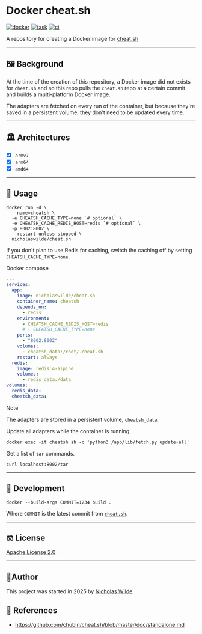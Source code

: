 # Docker cheat.sh
[![docker](https://img.shields.io/static/v1.svg?color=384d54&labelColor=0db7ed&logoColor=ffffff&label=Docker%20Hub&message=cheat.sh&logo=docker&style=for-the-badge)](https://hub.docker.com/r/nicholaswilde/cheat.sh)
[![task](https://img.shields.io/badge/Task-Enabled-brightgreen?style=for-the-badge&logo=task&logoColor=white)](https://taskfile.dev/#/)
[![ci](https://img.shields.io/github/actions/workflow/status/nicholaswilde/docker-cheat.sh/ci.yaml?label=ci&style=for-the-badge&branch=main)](https://github.com/nicholaswilde/docker-cheat.sh/actions/workflows/ci.yaml)

A repository for creating a Docker image for [cheat.sh][1]

---

## :framed_picture: Background

At the time of the creation of this repository, a Docker image did not exists for `cheat.sh` and so this repo pulls the
`cheat.sh` repo at a certain commit and builds a multi-platform Docker image.

The adapters are fetched on every run of the container, but because they're saved in a persistent volume, they don't
need to be updated every time.

---

## :classical_building: Architectures

* [x] `armv7`
* [x] `arm64`
* [x] `amd64`

---

## :pencil: Usage

```shell
docker run -d \
  --name=cheatsh \
  -e CHEATSH_CACHE_TYPE=none `# optional` \
  -e CHEATSH_CACHE_REDIS_HOST=redis `# optional` \
  -p 8002:8002 \
  --restart unless-stopped \
  nicholaswilde/cheat.sh
```

If you don't plan to use Redis for caching, switch the caching off by setting `CHEATSH_CACHE_TYPE=none`.

Docker compose

```yaml
---
services:
  app:
    image: nicholaswilde/cheat.sh
    container_name: cheatsh
    depends_on:
      - redis
    environment:
      - CHEATSH_CACHE_REDIS_HOST=redis
      # - CHEATSH_CACHE_TYPE=none
    ports:
      - "8002:8002"
    volumes:
      - cheatsh_data:/root/.cheat.sh
    restart: always
  redis:
    image: redis:4-alpine
    volumes:
      - redis_data:/data
volumes:
  redis_data:
  cheatsh_data:
```

> [!NOTE]
> The adapters are stored in a persistent volume, `cheatsh_data`.

Update all adapters while the container is running.

```shell
docker exec -it cheatsh sh -c 'python3 /app/lib/fetch.py update-all'
```

Get a list of `tar` commands.

```shell
curl localhost:8002/tar
```
---

## :construction: Development

```shell
docker --build-args COMMIT=1234 build .
```

Where `COMMIT` is the latest commit from [`cheat.sh`][3].

---

## :balance_scale: License

​[​Apache License 2.0](../LICENSE)

---

## :pencil:​ Author

​This project was started in 2025 by [Nicholas Wilde][2].

## :link: References

- <https://github.com/chubin/cheat.sh/blob/master/doc/standalone.md>

[1]: <https://github.com/chubin/cheat.sh>
[2]: <https://github.com/nicholaswilde/>
[3]: <https://github.com/chubin/cheat.sh/commits/master/>
